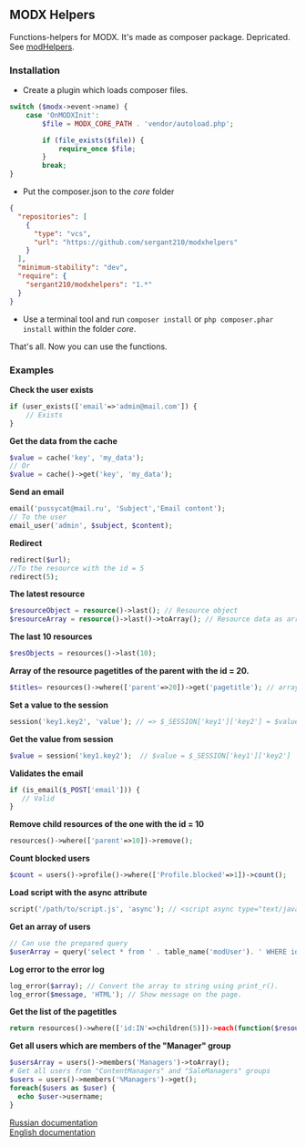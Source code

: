 ## MODX Helpers
Functions-helpers for MODX. It's made as composer package. Depricated. See [modHelpers](https://github.com/sergant210/modHelpers).

### Installation
-	Create a plugin which loads composer files.
```php
switch ($modx->event->name) {
    case 'OnMODXInit':
        $file = MODX_CORE_PATH . 'vendor/autoload.php';

        if (file_exists($file)) {
            require_once $file;
        }
        break;
}
```
- Put the composer.json to the *core* folder
```json
{
  "repositories": [
    {
      "type": "vcs",
      "url": "https://github.com/sergant210/modxhelpers"
    }
  ],
  "minimum-stability": "dev",
  "require": {
    "sergant210/modxhelpers": "1.*"
  }
}
```
- Use a terminal tool and run ```composer install``` or ```php composer.phar install``` within the folder *core*.

That's all. Now you can use the functions.

### Examples
**Check the user exists**
```php
if (user_exists(['email'=>'admin@mail.com']) {
    // Exists
}
```

**Get the data from the cache**
```php
$value = cache('key', 'my_data');
// Or 
$value = cache()->get('key', 'my_data');
```

**Send an email**
```php
email('pussycat@mail.ru', 'Subject','Email content');
// To the user
email_user('admin', $subject, $content);
```

**Redirect**
```php
redirect($url);
//To the resource with the id = 5
redirect(5);
```

**The latest resource**
```php
$resourceObject = resource()->last(); // Resource object
$resourceArray = resource()->last()->toArray(); // Resource data as array
```

**The last 10 resources**
```php
$resObjects = resources()->last(10); 
```

**Array of the resource pagetitles of the parent with the id = 20.**
```php
$titles= resources()->where(['parent'=>20])->get('pagetitle'); // array('pagetitle 1', 'pagetitle 2', 'pagetitle 3')
```

**Set a value to the session**
```php
session('key1.key2', 'value'); // => $_SESSION['key1']['key2'] = $value;
```
**Get the value from session**
```php
$value = session('key1.key2');  // $value = $_SESSION['key1']['key2']
```

**Validates the email**
```php
if (is_email($_POST['email'])) {
   // Valid
}
```
**Remove child resources of the one with the id = 10**
```php
resources()->where(['parent'=>10])->remove();
```

**Count blocked users**
```php
$count = users()->profile()->where(['Profile.blocked'=>1])->count();
```
**Load script with the async attribute**
```php
script('/path/to/script.js', 'async'); // <script async type="text/javascript" src="/path/to/script.js"></script>
```
**Get an array of users**
```php
// Can use the prepared query
$userArray = query('select * from ' . table_name('modUser'). ' WHERE id < ?')->execute(( (int) $_POST['user_id']);
```
**Log error to the error log**
```php
log_error($array); // Convert the array to string using print_r().
log_error($message, 'HTML'); // Show message on the page.
```
**Get the list of the pagetitles**
```php
return resources()->where(['id:IN'=>children(5)])->each(function($resource, $idx){ return "<li>{$idx}. ".$resource['pagetitle']."</li>";});
```
**Get all users which are members of the "Manager" group**
```php
$usersArray = users()->members('Managers')->toArray();
# Get all users from "ContentManagers" and "SaleManagers" groups 
$users = users()->members('%Managers')->get();
foreach($users as $user) {
  echo $user->username;
}
```

[Russian documentation](./docs/ru.md)  
[English documentation](./docs/en.md)
